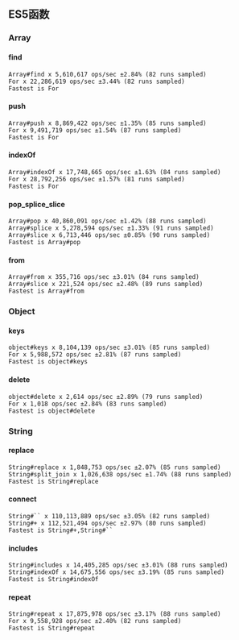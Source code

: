 ## ES5函数

### Array

#### find
``` shell
Array#find x 5,610,617 ops/sec ±2.84% (82 runs sampled)
For x 22,286,619 ops/sec ±3.44% (82 runs sampled)
Fastest is For
```
#### push
``` shell
Array#push x 8,869,422 ops/sec ±1.35% (85 runs sampled)
For x 9,491,719 ops/sec ±1.54% (87 runs sampled)
Fastest is For
```
#### indexOf
``` shell
Array#indexOf x 17,748,665 ops/sec ±1.63% (84 runs sampled)
For x 28,792,256 ops/sec ±1.57% (81 runs sampled)
Fastest is For
```
#### pop_splice_slice
``` shell
Array#pop x 40,860,091 ops/sec ±1.42% (88 runs sampled)
Array#splice x 5,278,594 ops/sec ±1.33% (91 runs sampled)
Array#slice x 6,713,446 ops/sec ±0.85% (90 runs sampled)
Fastest is Array#pop
```
#### from
``` shell
Array#from x 355,716 ops/sec ±3.01% (84 runs sampled)
Array#slice x 221,524 ops/sec ±2.48% (89 runs sampled)
Fastest is Array#from
```

### Object

#### keys
``` shell
object#keys x 8,104,139 ops/sec ±3.01% (85 runs sampled)
For x 5,988,572 ops/sec ±2.81% (87 runs sampled)
Fastest is object#keys
```
#### delete
``` shell
object#delete x 2,614 ops/sec ±2.89% (79 runs sampled)
For x 1,018 ops/sec ±2.84% (83 runs sampled)
Fastest is object#delete
```

### String

#### replace
``` shell
String#replace x 1,848,753 ops/sec ±2.07% (85 runs sampled)
String#split_join x 1,026,638 ops/sec ±1.74% (88 runs sampled)
Fastest is String#replace
```
#### connect
``` shell
String#`` x 110,113,889 ops/sec ±3.05% (82 runs sampled)
String#+ x 112,521,494 ops/sec ±2.97% (80 runs sampled)
Fastest is String#+,String#``
```
#### includes
``` shell
String#includes x 14,405,285 ops/sec ±3.01% (88 runs sampled)
String#indexOf x 14,675,556 ops/sec ±3.19% (85 runs sampled)
Fastest is String#indexOf
```
#### repeat
``` shell
String#repeat x 17,875,978 ops/sec ±3.17% (88 runs sampled)
For x 9,558,928 ops/sec ±2.40% (82 runs sampled)
Fastest is String#repeat
```